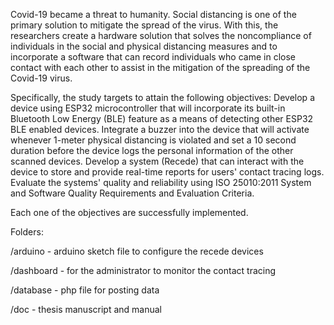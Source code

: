 Covid-19 became a threat to humanity.  Social distancing is one of the primary solution to mitigate the spread of the virus. With this, the researchers create a hardware solution that solves the noncompliance of individuals in the social and physical distancing measures and to incorporate a software  that can record individuals who came in close contact with each other to assist in the mitigation of the spreading of the Covid-19 virus.

Specifically, the study targets to attain the following objectives:
Develop a device using ESP32 microcontroller that will incorporate its built-in Bluetooth Low Energy (BLE) feature as a means of detecting other ESP32 BLE enabled devices.
Integrate a buzzer into the device that will activate whenever 1-meter physical distancing is violated and set a 10 second duration before the device logs the personal information of the other scanned devices.
Develop a system (Recede) that can interact with the device to store and provide real-time reports for users' contact tracing logs.
Evaluate the systems' quality and reliability using ISO 25010:2011 System and Software Quality Requirements and Evaluation Criteria.

Each one of the objectives are successfully implemented.

Folders:

/arduino - arduino sketch file to configure the recede devices

/dashboard - for the administrator to monitor the contact tracing

/database - php file for posting data

/doc - thesis manuscript and manual
